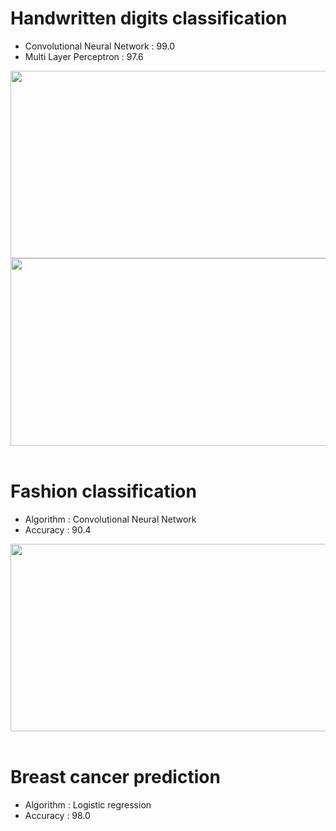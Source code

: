 # Handwritten digits classification
<ul>
  <li>Convolutional Neural Network : 99.0</li>
  <li>Multi Layer Perceptron : 97.6</li>
</ul>
<img width="560" height="300" src="https://github.com/user-attachments/assets/1d86bee7-b124-4751-83b0-a360e2bc5764">
<img width="560" height="300" src="https://github.com/user-attachments/assets/7ea3d28e-519b-46d1-b900-2919b7d7ef8b">
<br><br>

# Fashion classification
<ul>
  <li>Algorithm : Convolutional Neural Network</li>
  <li>Accuracy : 90.4</li>
</ul>
<img width="560" height="300" src="https://github.com/user-attachments/assets/23134f57-fb55-4bba-9649-325028954d9d">
<br><br>

# Breast cancer prediction
<ul>
  <li>Algorithm : Logistic regression</li>
  <li>Accuracy : 98.0</li>
</ul>
